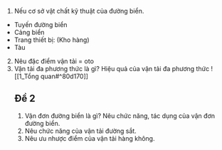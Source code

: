 1. Nếu cơ sở vật chất kỹ thuật của đường biển.
- Tuyến đường biển 
- Cảng biển 
- Trang thiết bị: (Kho hàng)
- Tàu
2. Nêu đặc điểm vận tải = oto
3. Vận tải đa phương thức là gì? Hiệu quả của vận tải đa phương thức
   ![[1_Tổng quan#^80d170]]
   ## Đề 2
   1. Vận đơn đường biển là gì? Nêu chức năng, tác dụng của vận đơn đường biển.
   2.  Nêu chức năng của vận tải đường sắt.
   3. Nêu ưu nhược điểm của vận tải hàng không.
